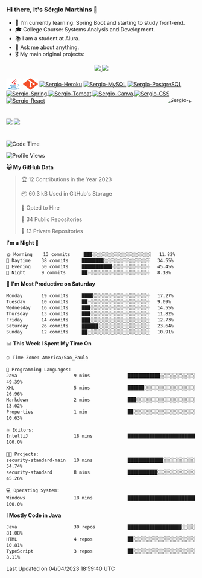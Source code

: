 ### Hi there, it's Sérgio Marthins 👋


- 🌱 I’m currently learning: Spring Boot and starting to study front-end.
- 🎓 College Course: Systems Analysis and Development.
- 📚  I am a student at Alura.
- 💬 Ask me about anything.
- 🎖 My main original projects: 

<div align="center">
  <a href="https://github.com/Almadavic">
  <img height="180em" src="https://github-readme-stats.vercel.app/api?username=Marthiins&show_icons=true&theme=dracula&include_all_commits=true&count_private=true"/>
  <img height="180em" src="https://github-readme-stats.vercel.app/api/top-langs/?username=Marthiins&layout=compact&langs_count=7&theme=dracula"/>
</div>
<div style="display: inline_block"><br>
  <img align="center" alt="Sergio-Java" height="30" width="40" src="https://raw.githubusercontent.com/devicons/devicon/master/icons/java/java-original.svg">
  <img align="center" alt="Sergio-Git" height="30" width="40" src="https://raw.githubusercontent.com/devicons/devicon/master/icons/git/git-original.svg">
  <img align="center" alt="Sergio-Heroku" height="30" width="40" src="https://cdn.jsdelivr.net/gh/devicons/devicon/icons/heroku/heroku-plain-wordmark.svg" />             
  <img align="center" alt="Sergio-MySQL" height="30" width="40" src="https://cdn.jsdelivr.net/gh/devicons/devicon/icons/mysql/mysql-original-wordmark.svg" />
  <img align="center" alt="Sergio-PostgreSQL" height="30" width="40" src="https://cdn.jsdelivr.net/gh/devicons/devicon/icons/postgresql/postgresql-plain-wordmark.svg" />
  <img align="center" alt="Sergio-Spring" height="30" width="40" src="https://cdn.jsdelivr.net/gh/devicons/devicon/icons/spring/spring-original-wordmark.svg" />
  <img align="center" alt="Sergio-Tomcat" height="30" width="40" src="https://cdn.jsdelivr.net/gh/devicons/devicon/icons/tomcat/tomcat-original-wordmark.svg" />
  <img align="center" alt="Sergio-Canva" height="30" width="40" src="https://cdn.jsdelivr.net/gh/devicons/devicon/icons/canva/canva-original.svg" />
  <img align="center" alt="Sergio-CSS" height="30" width="40" src="https://cdn.jsdelivr.net/gh/devicons/devicon/icons/css3/css3-original.svg" />
  <img align="center" alt="Sergio-React" height="30" width="40" src="https://cdn.jsdelivr.net/gh/devicons/devicon/icons/react/react-original.svg" />        
  <img align="right" alt="Sergio-pic" height="150" style="border-radius:50px;" src="https://user-images.githubusercontent.com/47826754/188357708-748fc4f4-5846-47a3-9063-ce04eeefcb8f.png">
</div>

#

<div> 
 <a href = "mailto:sergio.marthiins@gmail.com"><img src="https://img.shields.io/badge/-Gmail-%23333?style=for-the-badge&logo=gmail&logoColor=white" target="_blank"></a>
  <a href="https://www.linkedin.com/in/.........../" target="_blank"><img src="https://img.shields.io/badge/-LinkedIn-%230077B5?style=for-the-badge&logo=linkedin&logoColor=white" target="_blank"></a> 
</div>

#

<!--START_SECTION:waka-->
![Code Time](http://img.shields.io/badge/Code%20Time-39%20hrs%2045%20mins-blue)

![Profile Views](http://img.shields.io/badge/Profile%20Views-0-blue)

**🐱 My GitHub Data** 

> 🏆 12 Contributions in the Year 2023
 > 
> 📦 60.3 kB Used in GitHub's Storage 
 > 
> 💼 Opted to Hire
 > 
> 📜 34 Public Repositories 
 > 
> 🔑 13 Private Repositories  
 > 
**I'm a Night 🦉** 

```text
🌞 Morning    13 commits     ███░░░░░░░░░░░░░░░░░░░░░░   11.82% 
🌇 Daytime    38 commits     ████████░░░░░░░░░░░░░░░░░   34.55% 
🌃 Evening    50 commits     ███████████░░░░░░░░░░░░░░   45.45% 
🌙 Night      9 commits      ██░░░░░░░░░░░░░░░░░░░░░░░   8.18%

```
📅 **I'm Most Productive on Saturday** 

```text
Monday       19 commits     ████░░░░░░░░░░░░░░░░░░░░░   17.27% 
Tuesday      10 commits     ██░░░░░░░░░░░░░░░░░░░░░░░   9.09% 
Wednesday    16 commits     ███░░░░░░░░░░░░░░░░░░░░░░   14.55% 
Thursday     13 commits     ███░░░░░░░░░░░░░░░░░░░░░░   11.82% 
Friday       14 commits     ███░░░░░░░░░░░░░░░░░░░░░░   12.73% 
Saturday     26 commits     ██████░░░░░░░░░░░░░░░░░░░   23.64% 
Sunday       12 commits     ██░░░░░░░░░░░░░░░░░░░░░░░   10.91%

```


📊 **This Week I Spent My Time On** 

```text
⌚︎ Time Zone: America/Sao_Paulo

💬 Programming Languages: 
Java                     9 mins              ████████████░░░░░░░░░░░░░   49.39% 
XML                      5 mins              ██████░░░░░░░░░░░░░░░░░░░   26.96% 
Markdown                 2 mins              ███░░░░░░░░░░░░░░░░░░░░░░   13.02% 
Properties               1 min               ██░░░░░░░░░░░░░░░░░░░░░░░   10.63%

🔥 Editors: 
IntelliJ                 18 mins             █████████████████████████   100.0%

🐱‍💻 Projects: 
security-standard-main   10 mins             █████████████░░░░░░░░░░░░   54.74% 
security-standard        8 mins              ███████████░░░░░░░░░░░░░░   45.26%

💻 Operating System: 
Windows                  18 mins             █████████████████████████   100.0%

```

**I Mostly Code in Java** 

```text
Java                     30 repos            ████████████████████░░░░░   81.08% 
HTML                     4 repos             ██░░░░░░░░░░░░░░░░░░░░░░░   10.81% 
TypeScript               3 repos             ██░░░░░░░░░░░░░░░░░░░░░░░   8.11%

```



 Last Updated on 04/04/2023 18:59:40 UTC
<!--END_SECTION:waka-->

